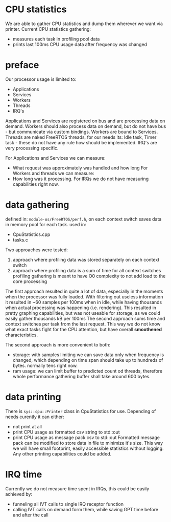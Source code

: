 CPU statistics
==============

We are able to gather CPU statistics and dump them wherever we want via printer.
Current CPU statistics gathering:
- measures each task in profiling pool data 
- prints last 100ms CPU usage data after frequency was changed

# preface

Our processor usage is limited to:
- Applications
- Services
- Workers
- Threads
- IRQ's

Applications and Services are registered on bus and are processing data on demand.
Workers should also process data on demand, but do not have bus - but communicate via custom bindings. Workers are bound to Services.
Threads are naked FreeRTOS threads, for our needs its: Idle task, Timer task - these do not have any rule how should be implemented.
IRQ's are very processing specific.

For Applications and Services we can measure:
- What request was approximately was handled and how long
For Workers and threads we can measure:
- How long was it processing.
For IRQs we do not have measuring capabilities right now.

# data gathering

defined in: `module-os/FreeRTOS/perf.h`, on each context switch saves data in memory pool for each task.
used in:
- CpuStatistics.cpp
- tasks.c

Two approaches were tested:
1. approach where profiling data was stored separately on each context switch
2. approach where profiling data is a sum of time for all context switches
profiling gathering is meant to have O0 complexity to not add load to the core processing

The first approach resulted in quite a lot of data, especially in the moments when the processor was fully loaded.
With filtering out useless information it resulted in ~60 samples per 100ms when in idle, while having thousands when 
actual processing was happening (i.e. rendering). This resulted in pretty graphing capabilities, but was not useable
for storage, as we could easily gather thousands kB per 100ms
The second approach sums time and context switches per task from the last request.
This way we do not know what exact tasks fight for the CPU attention, but have overall **smoothened** characteristics.

The second approach is more convenient to both:
- storage: with samples limiting we can save data only when frequency is changed, which depending on time span should take up to hundreds of bytes. normally tens right now.
- ram usage: we can limit buffer to predicted count od threads, therefore whole performance gathering buffer shall take around 600 bytes.

# data printing

There is `sys::cpu::Printer` class in CpuStatistics for use. Depending of needs curently it can either:
- not print at all
- print CPU usage as formatted csv string to std::out
- print CPU usage as message pack csv to std::out
Formatted message pack can be modified to store data in file to minimize it's size. This way we will have small footprint, easily accessible statistics without logging.
Any other printing capabilities could be added.

# IRQ time

Currently we do not measure time spent in IRQs, this could be easily achieved by:
- funneling all IVT calls to single IRQ receptor function
- calling IVT calls on demand form them, while saving GPT time before and after the call
